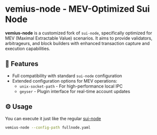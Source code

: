 # vemius-node - MEV-Optimized Sui Node

**vemius-node** is a customized fork of `sui-node`, specifically optimized for MEV (Maximal Extractable Value) scenarios. It aims to provide validators, arbitrageurs, and block builders with enhanced transaction capture and execution capabilities.

## 🚀 Features

- Full compatibility with standard `sui-node` configuration
- Extended configuration options for MEV operations:
  - `unix-socket-path` - For high-performance local IPC
  - `geyser` - Plugin interface for real-time account updates

## ⚙️ Usage

You can execute it just like the regular [sui-node](https://docs.sui.io/guides/operator/sui-full-node)
```bash
vemius-node --config-path fullnode.yaml
